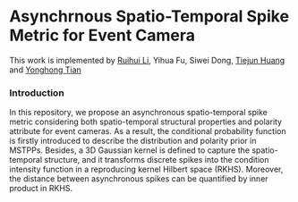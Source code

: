 # Asynchrnous Spatio-Temporal Spike Metric for Event Camera

This work is implemented by [Ruihui Li](https://jianing-li.github.io), Yihua Fu, Siwei Dong, [Tiejun Huang](https://scholar.google.com/citations?user=knvEK4AAAAAJ&hl=zh-CN) and [Yonghong Tian](https://scholar.google.com/citations?user=fn6hJx0AAAAJ&hl=zh-CN)


### Introduction
In this repository, we propose an asynchronous spatio-temporal spike metric considering both spatio-temporal structural properties and polarity attribute for event cameras. As a result, the conditional probability function is firstly introduced to describe the distribution and polarity prior in MSTPPs. Besides, a 3D Gaussian kernel is defined to capture the spatio-temporal structure, and it transforms discrete spikes into the condition intensity function in a reproducing kernel Hilbert space (RKHS). Moreover, the distance between asynchronous spikes can be quantified by inner product in RKHS. 

